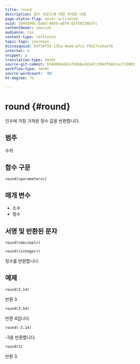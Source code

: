 ```yaml
---
title: round
description: 함수 라운드에 대한 자세한 내용
page-status-flag: never-activated
uuid: 269d590c-5a6d-40b9-a879-02f5033863fc
contentOwner: sauviat
audience: rns
content-type: reference
topic-tags: journeys
discoiquuid: 5df34f55-135a-4ea8-afc2-f9427ce5ae7b
internal: n
snippet: y
translation-type: tm+mt
source-git-commit: 654888ee62a7b9b6e3d34fc3963fb83cac719003
workflow-type: tm+mt
source-wordcount: '40'
ht-degree: 7%

---
```



# round {#round}

인수에 가장 가까운 정수 값을 반환합니다.

## 범주

수학

## 함수 구문

`round(<parameters>)`

## 매개 변수

* 소수
* 정수

## 서명 및 반환된 문자

`round(<decimal>)`

`round(<integer>)`

정수를 반환합니다.

## 예제

`round(3.14)`

반환 3.

`round(3.54)`

반환 4입니다.

`round(-3.14)`

-3을 반환합니다.

`round(3)`

반환 3.
